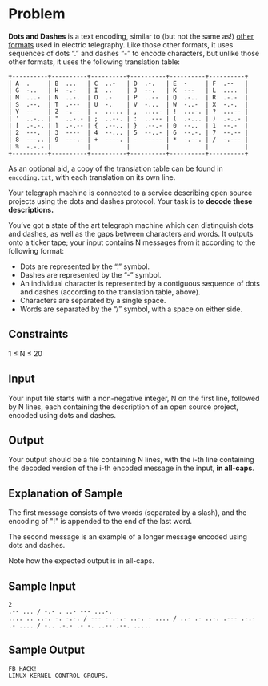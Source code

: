 # Problem
__Dots and Dashes__ is a text encoding, similar to (but not the same as!) [other formats](https://www.wikiwand.com/en/Morse_code) used in electric telegraphy.  Like those other formats, it uses sequences of dots “.” and dashes “-” to encode characters, but unlike those other formats, it uses the following translation table:
```
+----------+----------+----------+----------+----------+----------+
| A  .     | B  ...   | C  ..-   | D  .-.   | E  -     | F  .--   |
| G  -..   | H  -.-   | I  ..    | J  --.   | K  ---   | L  ....  |
| M  ...-  | N  ..-.  | O  .-    | P  ..--  | Q  .-..  | R  .-.-  |
| S  .--.  | T  .---  | U  -.    | V  -...  | W  -..-  | X  -.-.  |
| Y  --    | Z  -.--  | .  ..... | ,  ....- | !  ...-. | ?  ...-- |
| '  ..-.. | "  ..-.- | ;  ..--. | :  ..--- | (  .-... | )  .-..- |
| [  .-.-. | ]  .-.-- | {  .--.. | }  .--.- | 0  --..  | 1  --.-  |
| 2  ---.  | 3  ----  | 4  --... | 5  --..- | 6  --.-. | 7  --.-- |
| 8  ---.. | 9  ---.- | +  ----. | -  ----- | *  -.--. | /  -.--- |
| %  -.-.- |          |          |          |          |          |
+----------+----------+----------+----------+----------+----------+
```
As an optional aid, a copy of the translation table can be found in `encoding.txt`, with each translation on its own line.

Your telegraph machine is connected to a service describing open source projects using the dots and dashes protocol.  Your task is to **decode these descriptions.**

You’ve got a state of the art telegraph machine which can distinguish dots and dashes, as well as the gaps between characters and words.  It outputs onto a ticker tape; your input contains N messages from it according to the following format:
  - Dots are represented by the “.” symbol.
  - Dashes are represented by the “-” symbol.
  - An individual character is represented by a contiguous sequence of dots and dashes (according to the translation table, above).
  - Characters are separated by a single space.
  - Words are separated by the “/” symbol, with a space on either side.

## Constraints
1 ≤ N ≤ 20

## Input
Your input file starts with a non-negative integer, N on the first line, followed by N lines, each containing the description of an open source project, encoded using dots and dashes.

## Output
Your output should be a file containing N lines, with the i-th line containing the decoded version of the i-th encoded message in the input, **in all-caps**.

## Explanation of Sample
The first message consists of two words (separated by a slash), and the encoding of "!" is appended to the end of the last word.

The second message is an example of a longer message encoded using dots and dashes.

Note how the expected output is in all-caps.

## Sample Input
```
2
.-- ... / -.- . ..- --- ...-.
.... .. ..-. -. -.-. / --- - .-.- ..-. - .... / ..- .- ..-. .--- .-.- .- .... / -.. .-.- .- -. ..-- .--. .....
```

## Sample Output
```
FB HACK!
LINUX KERNEL CONTROL GROUPS.
```

